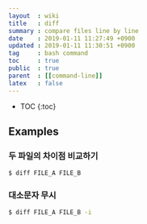 ```yaml
---
layout  : wiki
title   : diff
summary : compare files line by line
date    : 2019-01-11 11:27:49 +0900
updated : 2019-01-11 11:30:51 +0900
tag     : bash command
toc     : true
public  : true
parent  : [[command-line]]
latex   : false
---
```

* TOC
{:toc}

## Examples
### 두 파일의 차이점 비교하기
```sh
$ diff FILE_A FILE_B
```

### 대소문자 무시
```sh
$ diff FILE_A FILE_B -i
```
